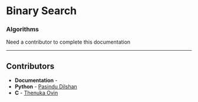 # Binary Search
### Algorithms

Need a contributor to complete this documentation

------------------------------------------------------
## Contributors

- **Documentation** - 
- **Python** - [Pasindu Dilshan](https://github.com/PasinduD95)
- **C** - [Thenuka Ovin](https://github.com/ov1n)
